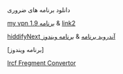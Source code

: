 دانلود برنامه های ضروری

[my vpn 1.9 برنامه](https://uplnk.com/f/134a0565/my_vpn_1.9.0.apk) & [link2](https://fastfix.s3.ir-thr-at1.arvanstorage.ir/APP/MY%20VPN%201.9.0.apk?versionId=)

[hiddifyNext آندروید برنامه](https://github.com/hiddify/hiddify-next/releases/latest/download/hiddify-android-universal.apk) & [برنامه ویندوز](https://github.com/hiddify/hiddify-next/releases/latest/download/hiddify-windows-x64-setup.zip)


[برنامه ویندوز]

[Ircf Fregment Convertor](https://ircfspace.github.io/fragment)


